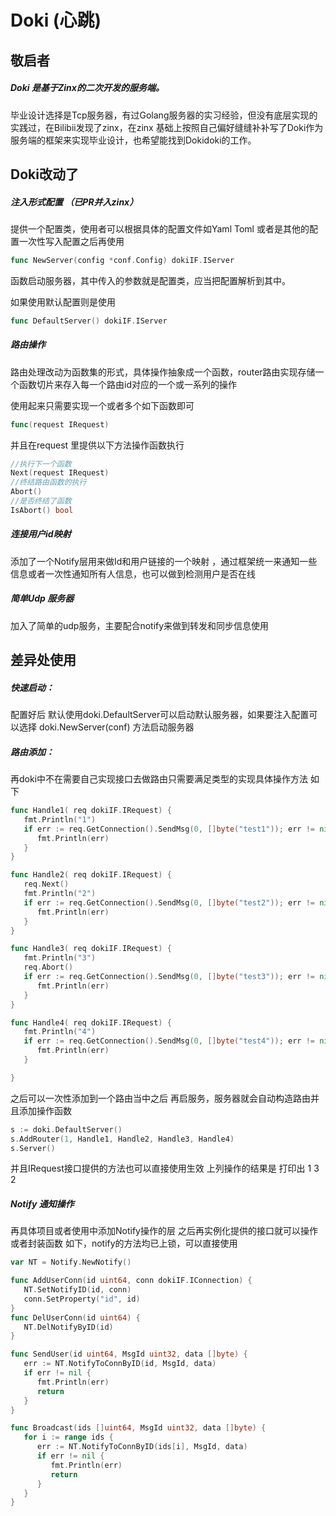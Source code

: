# Doki (心跳)



## 敬启者

##### Doki 是基于Zinx的二次开发的服务端。

毕业设计选择是Tcp服务器，有过Golang服务器的实习经验，但没有底层实现的实践过，在Bilibii发现了zinx，在zinx 基础上按照自己偏好缝缝补补写了Doki作为服务端的框架来实现毕业设计，也希望能找到Dokidoki的工作。



## Doki改动了



##### 注入形式配置 （已PR并入zinx）

提供一个配置类，使用者可以根据具体的配置文件如Yaml Toml 或者是其他的配置一次性写入配置之后再使用  

```go
func NewServer(config *conf.Config) dokiIF.IServer 
```

函数启动服务器，其中传入的参数就是配置类，应当把配置解析到其中。

如果使用默认配置则是使用 

```go
func DefaultServer() dokiIF.IServer 
```



##### 路由操作

路由处理改动为函数集的形式，具体操作抽象成一个函数，router路由实现存储一个函数切片来存入每一个路由id对应的一个或一系列的操作

使用起来只需要实现一个或者多个如下函数即可

```go
func(request IRequest)
```

并且在request 里提供以下方法操作函数执行

```go
//执行下一个函数
Next(request IRequest)
//终结路由函数的执行
Abort()
//是否终结了函数
IsAbort() bool
```



##### 连接用户id映射

添加了一个Notify层用来做Id和用户链接的一个映射 ，通过框架统一来通知一些信息或者一次性通知所有人信息，也可以做到检测用户是否在线



##### 简单Udp 服务器

加入了简单的udp服务，主要配合notify来做到转发和同步信息使用





## 差异处使用



##### 快速启动：

配置好后 默认使用doki.DefaultServer可以启动默认服务器，如果要注入配置可以选择 doki.NewServer(conf) 方法启动服务器



##### 路由添加：



再doki中不在需要自己实现接口去做路由只需要满足类型的实现具体操作方法  如下

```go
func Handle1( req dokiIF.IRequest) {
   fmt.Println("1")
   if err := req.GetConnection().SendMsg(0, []byte("test1")); err != nil {
      fmt.Println(err)
   }
}

func Handle2( req dokiIF.IRequest) {
   req.Next()
   fmt.Println("2")
   if err := req.GetConnection().SendMsg(0, []byte("test2")); err != nil {
      fmt.Println(err)
   }
}

func Handle3( req dokiIF.IRequest) {
   fmt.Println("3")
   req.Abort()
   if err := req.GetConnection().SendMsg(0, []byte("test3")); err != nil {
      fmt.Println(err)
   }
}

func Handle4( req dokiIF.IRequest) {
   fmt.Println("4")
   if err := req.GetConnection().SendMsg(0, []byte("test4")); err != nil {
      fmt.Println(err)
   }

}
```

之后可以一次性添加到一个路由当中之后 再启服务，服务器就会自动构造路由并且添加操作函数

```go
s := doki.DefaultServer()
s.AddRouter(1, Handle1, Handle2, Handle3, Handle4)
s.Server()
```

并且IRequest接口提供的方法也可以直接使用生效  上列操作的结果是 打印出 1 3 2





##### Notify 通知操作

再具体项目或者使用中添加Notify操作的层 之后再实例化提供的接口就可以操作或者封装函数 如下，notify的方法均已上锁，可以直接使用

```go
var NT = Notify.NewNotify()

func AddUserConn(id uint64, conn dokiIF.IConnection) {
   NT.SetNotifyID(id, conn)
   conn.SetProperty("id", id)
}
func DelUserConn(id uint64) {
   NT.DelNotifyByID(id)
}

func SendUser(id uint64, MsgId uint32, data []byte) {
   err := NT.NotifyToConnByID(id, MsgId, data)
   if err != nil {
      fmt.Println(err)
      return
   }
}

func Broadcast(ids []uint64, MsgId uint32, data []byte) {
   for i := range ids {
      err := NT.NotifyToConnByID(ids[i], MsgId, data)
      if err != nil {
         fmt.Println(err)
         return
      }
   }
}
```









